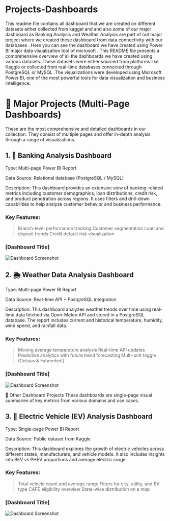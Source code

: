 # Projects-Dashboards

This readme file contains all dashboard that we are created on different datasets either collected from kaggel and and also some of our major dashboard as Banking Analysis and Weather Analysis are part of out major project where we created these dashboard from data connectivity with our databases .
Here you can see the dashboard we have created using Power Bi major data visualization tool of microsoft .
This README file presents a comprehensive overview of all the dashboards we have created using various datasets. These datasets were either sourced from platforms like Kaggle or collected from real-time databases connected through PostgreSQL or MySQL. The visualizations were developed using Microsoft Power BI, one of the most powerful tools for data visualization and business intelligence.

# 🔷 Major Projects (Multi-Page Dashboards)
These are the most comprehensive and detailed dashboards in our collection. They consist of multiple pages and offer in-depth analysis through a range of visualizations.

## 1. 🏦 Banking Analysis Dashboard
Type: Multi-page Power BI Report

Data Source: Relational database (PostgreSQL / MySQL)

Description:
This dashboard provides an extensive view of banking-related metrics including customer demographics, loan distributions, credit risk, and product penetration across regions. It uses filters and drill-down capabilities to help analyze customer behavior and business performance.

### Key Features:

>Branch-level performance tracking
>Customer segmentation
>Loan and deposit trends
>Credit default risk visualization
### [Dashboard Title]
![Dashboard Screenshot](PASTE_IMAGE_URL_HERE)




## 2. 🌦 Weather Data Analysis Dashboard
Type: Multi-page Power BI Report

Data Source: Real-time API + PostgreSQL integration

Description:
This dashboard analyzes weather trends over time using real-time data fetched via Open-Meteo API and stored in a PostgreSQL database. The report includes current and historical temperature, humidity, wind speed, and rainfall data.

### Key Features:

>Moving average temperature analysis
>Real-time API updates
>Predictive analytics with future trend forecasting
>Multi-unit toggle (Celsius & Fahrenheit)

### [Dashboard Title]
![Dashboard Screenshot](PASTE_IMAGE_URL_HERE)


🔹 Other Dashboard Projects
These dashboards are single-page visual summaries of key metrics from various domains and use cases.

## 3. 🚗 Electric Vehicle (EV) Analysis Dashboard
Type: Single-page Power BI Report

Data Source: Public dataset from Kaggle

Description:
This dashboard explores the growth of electric vehicles across different states, manufacturers, and vehicle models. It also includes insights into BEV vs PHEV proportions and average electric range.

### Key Features:

>Total vehicle count and average range
>Filters for city, utility, and EV type
>CAFE eligibility overview
>State-wise distribution on a map

### [Dashboard Title]
![Dashboard Screenshot](PASTE_IMAGE_URL_HERE)
